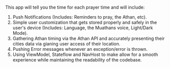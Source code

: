 This app will tell you the time for each prayer time and will include:
  1. Push Notifications (Includes: Reminders to pray, the Athan, etc).
  2. Simple user customization that gets stored properly and safely in the user's device (Includes: Language, the Muathans voice, Light/Dark Mode).
  3. Gathering Athan timing via the Athan API and accurately presenting their cities data via gianing user access of their location.
  4. Pushing Error messages whenever an exception/error is thrown. 
  5. Using ViewModel, Stateflow and NavHost to make allow for a smooth experience while maintaining the readability of the codebase.  

